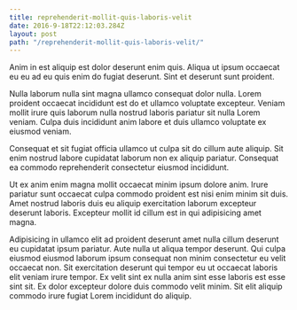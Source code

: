 ```yaml
---
title: reprehenderit-mollit-quis-laboris-velit
date: 2016-9-18T22:12:03.284Z
layout: post
path: "/reprehenderit-mollit-quis-laboris-velit/"
---
```


Anim in est aliquip est dolor deserunt enim quis. Aliqua ut ipsum occaecat eu eu ad eu quis enim do fugiat deserunt. Sint et deserunt sunt proident.

Nulla laborum nulla sint magna ullamco consequat dolor nulla. Lorem proident occaecat incididunt est do et ullamco voluptate excepteur. Veniam mollit irure quis laborum nulla nostrud laboris pariatur sit nulla Lorem veniam. Culpa duis incididunt anim labore et duis ullamco voluptate ex eiusmod veniam.

Consequat et sit fugiat officia ullamco ut culpa sit do cillum aute aliquip. Sit enim nostrud labore cupidatat laborum non ex aliquip pariatur. Consequat ea commodo reprehenderit consectetur eiusmod incididunt.

Ut ex anim enim magna mollit occaecat minim ipsum dolore anim. Irure pariatur sunt occaecat culpa commodo proident est nisi enim minim sit duis. Amet nostrud laboris duis eu aliquip exercitation laborum excepteur deserunt laboris. Excepteur mollit id cillum est in qui adipisicing amet magna.

Adipisicing in ullamco elit ad proident deserunt amet nulla cillum deserunt eu cupidatat ipsum pariatur. Aute nulla ut aliqua tempor deserunt. Qui culpa eiusmod eiusmod laborum ipsum consequat non minim consectetur eu velit occaecat non. Sit exercitation deserunt qui tempor eu ut occaecat laboris elit veniam irure tempor. Ex velit sint ex nulla anim sint esse laboris est esse sint sit. Ex dolor excepteur dolore duis commodo velit minim. Sit elit aliquip commodo irure fugiat Lorem incididunt do aliquip.